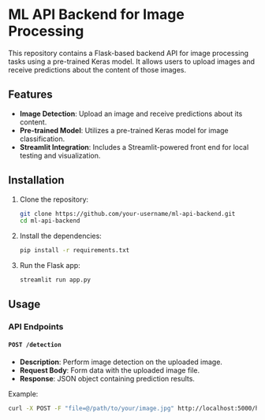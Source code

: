 # ML API Backend for Image Processing

This repository contains a Flask-based backend API for image processing tasks using a pre-trained Keras model. It allows users to upload images and receive predictions about the content of those images.

## Features

- **Image Detection**: Upload an image and receive predictions about its content.
- **Pre-trained Model**: Utilizes a pre-trained Keras model for image classification.
- **Streamlit Integration**: Includes a Streamlit-powered front end for local testing and visualization.

## Installation

1. Clone the repository:

    ```bash
    git clone https://github.com/your-username/ml-api-backend.git
    cd ml-api-backend
    ```

2. Install the dependencies:

    ```bash
    pip install -r requirements.txt
    ```

3. Run the Flask app:

    ```bash
    streamlit run app.py
    ```

## Usage

### API Endpoints

#### `POST /detection`

- **Description**: Perform image detection on the uploaded image.
- **Request Body**: Form data with the uploaded image file.
- **Response**: JSON object containing prediction results.

Example:

```bash
curl -X POST -F "file=@/path/to/your/image.jpg" http://localhost:5000/home

